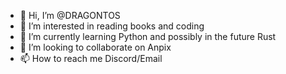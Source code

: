 - 👋 Hi, I’m @DRAGONTOS
- 👀 I’m interested in reading books and coding
- 🌱 I’m currently learning Python and possibly in the future Rust
- 💞️ I’m looking to collaborate on Anpix
- 📫 How to reach me Discord/Email

<!---
DRAGONTOS/DRAGONTOS is a ✨ special ✨ repository because its `README.md` (this file) appears on your GitHub profile.
You can click the Preview link to take a look at your changes.
--->
